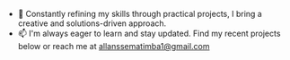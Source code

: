 - 🚀 Constantly refining my skills through practical projects, I bring a creative and solutions-driven approach.
- 📫 I'm always eager to learn and stay updated. Find my recent projects below or reach me at allanssematimba1@gmail.com

<!---
allanssematimba/allanssematimba is a ✨ special ✨ repository because its `README.md` (this file) appears on your GitHub profile.
You can click the Preview link to take a look at your changes.
--->
